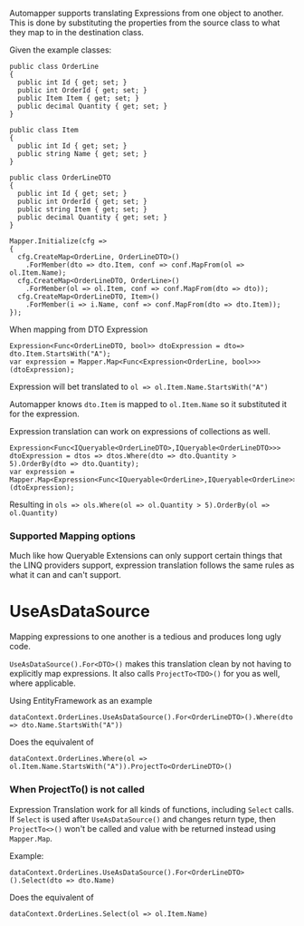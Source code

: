 Automapper supports translating Expressions from one object to another.
This is done by substituting the properties from the source class to what they map to in the destination class.

Given the example classes:
```
public class OrderLine
{
  public int Id { get; set; }
  public int OrderId { get; set; }
  public Item Item { get; set; }
  public decimal Quantity { get; set; }
}

public class Item
{
  public int Id { get; set; }
  public string Name { get; set; }
}

public class OrderLineDTO
{
  public int Id { get; set; }
  public int OrderId { get; set; }
  public string Item { get; set; }
  public decimal Quantity { get; set; }
}

Mapper.Initialize(cfg => 
{
  cfg.CreateMap<OrderLine, OrderLineDTO>()
    .ForMember(dto => dto.Item, conf => conf.MapFrom(ol => ol.Item.Name);
  cfg.CreateMap<OrderLineDTO, OrderLine>()
    .ForMember(ol => ol.Item, conf => conf.MapFrom(dto => dto));
  cfg.CreateMap<OrderLineDTO, Item>()
    .ForMember(i => i.Name, conf => conf.MapFrom(dto => dto.Item));
});
```
When mapping from DTO Expression
```
Expression<Func<OrderLineDTO, bool>> dtoExpression = dto=> dto.Item.StartsWith("A");
var expression = Mapper.Map<Func<Expression<OrderLine, bool>>>(dtoExpression);
```
Expression will bet translated to `ol => ol.Item.Name.StartsWith("A")`

Automapper knows `dto.Item` is mapped to `ol.Item.Name` so it substituted it for the expression.

Expression translation can work on expressions of collections as well.
```
Expression<Func<IQueryable<OrderLineDTO>,IQueryable<OrderLineDTO>>> dtoExpression = dtos => dtos.Where(dto => dto.Quantity > 5).OrderBy(dto => dto.Quantity);
var expression = Mapper.Map<Expression<Func<IQueryable<OrderLine>,IQueryable<OrderLine>>>(dtoExpression);
```
Resulting in `ols => ols.Where(ol => ol.Quantity > 5).OrderBy(ol => ol.Quantity)`

### Supported Mapping options

Much like how Queryable Extensions can only support certain things that the LINQ providers support, expression translation follows the same rules as what it can and can't support.

# UseAsDataSource
Mapping expressions to one another is a tedious and produces long ugly code.

`UseAsDataSource().For<DTO>()` makes this translation clean by not having to explicitly map expressions.
It also calls `ProjectTo<TDO>()` for you as well, where applicable.

Using EntityFramework as an example

`dataContext.OrderLines.UseAsDataSource().For<OrderLineDTO>().Where(dto => dto.Name.StartsWith("A"))`

Does the equivalent of 

`dataContext.OrderLines.Where(ol => ol.Item.Name.StartsWith("A")).ProjectTo<OrderLineDTO>()`

### When ProjectTo() is not called
Expression Translation work for all kinds of functions, including `Select` calls.  If `Select` is used after `UseAsDataSource()` and changes return type, then `ProjectTo<>()` won't be called and value with be returned instead using `Mapper.Map`.

Example:

`dataContext.OrderLines.UseAsDataSource().For<OrderLineDTO>().Select(dto => dto.Name)`

Does the equivalent of 

`dataContext.OrderLines.Select(ol => ol.Item.Name)`
